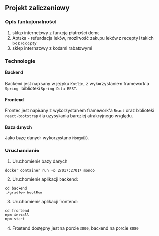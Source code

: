 ## Projekt zaliczeniowy

### Opis funkcjonalności

1. sklep internetowy z funkcją płatności demo 
2. Apteka - refundacja leków, możliwość zakupu leków z recepty i takich bez recepty
3. sklep internatowy z kodami rabatowymi 

### Technologie

#### Backend
Backend jest napisany w języku `Kotlin`, z wykorzystaniem
framework'a `Spring` i biblioteki `Spring Data REST`. 

#### Frontend 
Fronted jest napisany z wykorzystaniem framework'a `React`
oraz biblioteki `react-bootstrap` dla uzysykania bardziej 
atrakcyjnego wyglądu.

#### Baza danych
Jako bazę danych wykorzystano `MongoDB`.

### Uruchamianie
1. Uruchomienie bazy danych
  ```
  docker container run -p 27017:27017 mongo
  ```
2. Uruchomienie aplikacji backend:
  ```
  cd backend
  ./gradlew bootRun
  ```

3. Uruchomienie aplikacji frontend:
  ```
  cd frontend
  npm install
  npm start
  ```
4. Frontend dostępny jest na porcie `3000`, backend na porcie `8080`.

